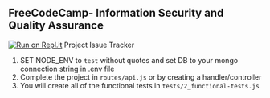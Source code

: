 **FreeCodeCamp**- Information Security and Quality Assurance
------
[![Run on Repl.it](https://repl.it/badge/github/freeCodeCamp/boilerplate-project-issuetracker)](https://repl.it/github/freeCodeCamp/boilerplate-project-issuetracker)
Project Issue Tracker

1) SET NODE_ENV to `test` without quotes and set DB to your mongo connection string in .env file
2) Complete the project in `routes/api.js` or by creating a handler/controller
3) You will create all of the functional tests in `tests/2_functional-tests.js`